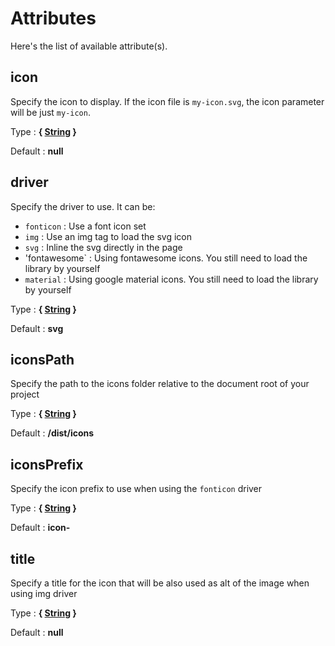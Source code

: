 # Attributes

Here's the list of available attribute(s).

## icon

Specify the icon to display. If the icon file is `my-icon.svg`,
the icon parameter will be just `my-icon`.

Type : **{ [String](https://developer.mozilla.org/fr/docs/Web/JavaScript/Reference/Objets_globaux/String) }**

Default : **null**


## driver

Specify the driver to use. It can be:
- `fonticon` : Use a font icon set
- `img` : Use an img tag to load the svg icon
- `svg` : Inline the svg directly in the page
- 'fontawesome` : Using fontawesome icons. You still need to load the library by yourself
- `material` : Using google material icons. You still need to load the library by yourself

Type : **{ [String](https://developer.mozilla.org/fr/docs/Web/JavaScript/Reference/Objets_globaux/String) }**

Default : **svg**


## iconsPath

Specify the path to the icons folder relative to the document root of your project

Type : **{ [String](https://developer.mozilla.org/fr/docs/Web/JavaScript/Reference/Objets_globaux/String) }**

Default : **/dist/icons**


## iconsPrefix

Specify the icon prefix to use when using the `fonticon` driver

Type : **{ [String](https://developer.mozilla.org/fr/docs/Web/JavaScript/Reference/Objets_globaux/String) }**

Default : **icon-**


## title

Specify a title for the icon that will be also used as alt of the image when using img driver

Type : **{ [String](https://developer.mozilla.org/fr/docs/Web/JavaScript/Reference/Objets_globaux/String) }**

Default : **null**